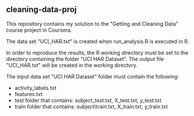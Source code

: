 ## cleaning-data-proj

This repository contains my solution to the "Getting and Cleaning Data" course project in Coursera.

The data set "UCI\_HAR.txt" is created when run\_analysis.R is executed in R. 

In order to reproduce the results, the R working directory must be set to the  directory containing the folder "UCI HAR Dataset". The output file "UCI\_HAR.txt" will be created in the working directory.

The input data set "UCI HAR Dataset" folder must contain the following:

* activity_labels.txt
* features.txt
* test folder that contains: subject\_test.txt, X\_test.txt, y\_test.txt
* train folder that contains: subject\train.txt, X\_train.txt, y\_train.txt



